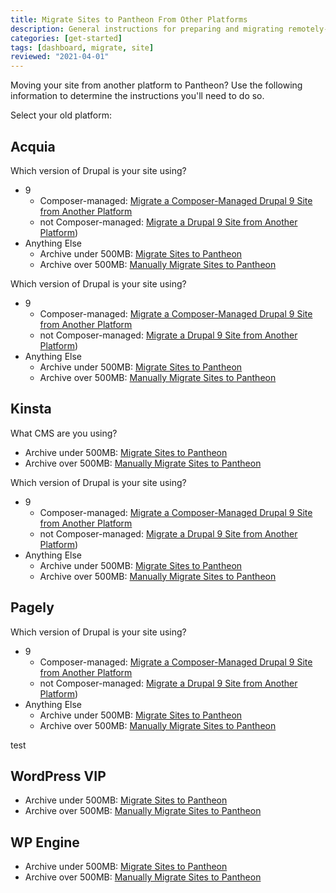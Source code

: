 ```yaml
---
title: Migrate Sites to Pantheon From Other Platforms
description: General instructions for preparing and migrating remotely-hosted Drupal or WordPress sites to Pantheon.
categories: [get-started]
tags: [dashboard, migrate, site]
reviewed: "2021-04-01"
---
```


Moving your site from another platform to Pantheon?  Use the following information to determine the instructions you'll need to do so.

Select your old platform:

<Accordion title="Acquia" id="acquia">

## Acquia

Which version of Drupal is your site using?

- 9
  - Composer-managed: [Migrate a Composer-Managed Drupal 9 Site from Another Platform](/guides/drupal-9-unhosted-composer)
  - not Composer-managed: [Migrate a Drupal 9 Site from Another Platform](/guides/drupal-9-unhosted))
- Anything Else
  - Archive under 500MB: [Migrate Sites to Pantheon](/migrate)
  - Archive over 500MB: [Manually Migrate Sites to Pantheon](/migrate-manual)

</Accordion>

<Accordion title="Amazee.io" id="amazee">

Which version of Drupal is your site using?

- 9
  - Composer-managed: [Migrate a Composer-Managed Drupal 9 Site from Another Platform](/guides/drupal-9-unhosted-composer)
  - not Composer-managed: [Migrate a Drupal 9 Site from Another Platform](/guides/drupal-9-unhosted))
- Anything Else
  - Archive under 500MB: [Migrate Sites to Pantheon](/migrate)
  - Archive over 500MB: [Manually Migrate Sites to Pantheon](/migrate-manual)

</Accordion>

<Accordion title="Kinsta" id="kinsta">

## Kinsta

What CMS are you using?

<TabList>

<Tab title="WordPress" id="wp" active={true}>

  - Archive under 500MB: [Migrate Sites to Pantheon](/migrate)
  - Archive over 500MB: [Manually Migrate Sites to Pantheon](/migrate-manual)

</Tab>

<Tab title="Drupal" id="dp">

Which version of Drupal is your site using?

- 9
  - Composer-managed: [Migrate a Composer-Managed Drupal 9 Site from Another Platform](/guides/drupal-9-unhosted-composer)
  - not Composer-managed: [Migrate a Drupal 9 Site from Another Platform](/guides/drupal-9-unhosted))
- Anything Else
  - Archive under 500MB: [Migrate Sites to Pantheon](/migrate)
  - Archive over 500MB: [Manually Migrate Sites to Pantheon](/migrate-manual)

</Tab>

</TabList>

</Accordion>

<Accordion title="Pagely" id="pagely">

## Pagely

Which version of Drupal is your site using?

- 9
  - Composer-managed: [Migrate a Composer-Managed Drupal 9 Site from Another Platform](/guides/drupal-9-unhosted-composer)
  - not Composer-managed: [Migrate a Drupal 9 Site from Another Platform](/guides/drupal-9-unhosted))
- Anything Else
  - Archive under 500MB: [Migrate Sites to Pantheon](/migrate)
  - Archive over 500MB: [Manually Migrate Sites to Pantheon](/migrate-manual)

</Accordion>

<Accordion title="test" id="test">

test

</Accordion>

<Accordion title="WordPress VIP" id="wpvip">

## WordPress VIP

  - Archive under 500MB: [Migrate Sites to Pantheon](/migrate)
  - Archive over 500MB: [Manually Migrate Sites to Pantheon](/migrate-manual)

</Accordion>

<Accordion title="WP Engine" id="wpeng">

## WP Engine

  - Archive under 500MB: [Migrate Sites to Pantheon](/migrate)
  - Archive over 500MB: [Manually Migrate Sites to Pantheon](/migrate-manual)

</Accordion>

